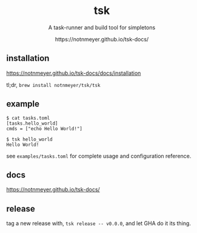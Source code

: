 <div align="center">
  <h1>tsk</h1>
  <p>A task-runner and build tool for simpletons</p>
  https://notnmeyer.github.io/tsk-docs/
</div>

## installation

https://notnmeyer.github.io/tsk-docs/docs/installation

tl;dr, `brew install notnmeyer/tsk/tsk`

## example

```
$ cat tasks.toml
[tasks.hello_world]
cmds = ["echo Hello World!"]

$ tsk hello_world
Hello World!
```

see `examples/tasks.toml` for complete usage and configuration reference.

## docs

https://notnmeyer.github.io/tsk-docs/

## release

tag a new release with, `tsk release -- v0.0.0`, and let GHA do it its thing.
